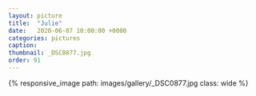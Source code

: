```yaml
---
layout: picture
title:  "Julie"
date:   2020-06-07 10:00:00 +0000
categories: pictures
caption: 
thumbnail: _DSC0877.jpg
order: 91
---
```

{% responsive_image path: images/gallery/_DSC0877.jpg class: wide %}

